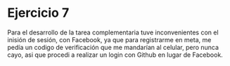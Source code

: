 # Ejercicio 7

Para el desarrollo de la tarea complementaria tuve inconvenientes con el inisión de sesión, con Facebook, ya que para registrarme en meta, me pedía un codigo de verificación que me mandarían al celular, pero nunca cayo, asi que procedi a realizar un login con Github en lugar de Facebook.
